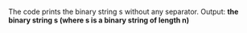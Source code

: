 The code prints the binary string s without any separator.
Output: **the binary string s (where s is a binary string of length n)**
